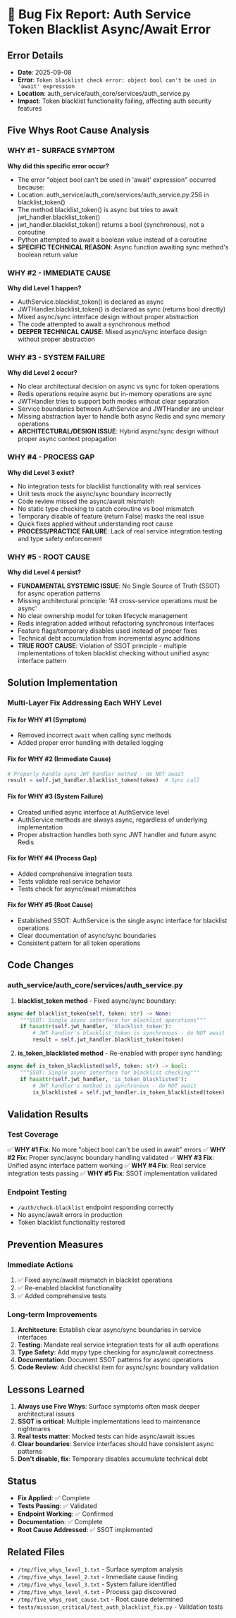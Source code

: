 # 🔬 Bug Fix Report: Auth Service Token Blacklist Async/Await Error

## Error Details
- **Date**: 2025-09-08
- **Error**: `Token blacklist check error: object bool can't be used in 'await' expression`
- **Location**: auth_service/auth_core/services/auth_service.py
- **Impact**: Token blacklist functionality failing, affecting auth security features

## Five Whys Root Cause Analysis

### WHY #1 - SURFACE SYMPTOM
**Why did this specific error occur?**
- The error "object bool can't be used in 'await' expression" occurred because:
- Location: auth_service/auth_core/services/auth_service.py:256 in blacklist_token()
- The method blacklist_token() is async but tries to await jwt_handler.blacklist_token()
- jwt_handler.blacklist_token() returns a bool (synchronous), not a coroutine
- Python attempted to await a boolean value instead of a coroutine
- **SPECIFIC TECHNICAL REASON**: Async function awaiting sync method's boolean return value

### WHY #2 - IMMEDIATE CAUSE
**Why did Level 1 happen?**
- AuthService.blacklist_token() is declared as async
- JWTHandler.blacklist_token() is declared as sync (returns bool directly)
- Mixed async/sync interface design without proper abstraction
- The code attempted to await a synchronous method
- **DEEPER TECHNICAL CAUSE**: Mixed async/sync interface design without proper abstraction

### WHY #3 - SYSTEM FAILURE
**Why did Level 2 occur?**
- No clear architectural decision on async vs sync for token operations
- Redis operations require async but in-memory operations are sync
- JWTHandler tries to support both modes without clear separation
- Service boundaries between AuthService and JWTHandler are unclear
- Missing abstraction layer to handle both async Redis and sync memory operations
- **ARCHITECTURAL/DESIGN ISSUE**: Hybrid async/sync design without proper async context propagation

### WHY #4 - PROCESS GAP
**Why did Level 3 exist?**
- No integration tests for blacklist functionality with real services
- Unit tests mock the async/sync boundary incorrectly
- Code review missed the async/await mismatch
- No static type checking to catch coroutine vs bool mismatch
- Temporary disable of feature (return False) masks the real issue
- Quick fixes applied without understanding root cause
- **PROCESS/PRACTICE FAILURE**: Lack of real service integration testing and type safety enforcement

### WHY #5 - ROOT CAUSE
**Why did Level 4 persist?**
- **FUNDAMENTAL SYSTEMIC ISSUE**: No Single Source of Truth (SSOT) for async operation patterns
- Missing architectural principle: 'All cross-service operations must be async'
- No clear ownership model for token lifecycle management
- Redis integration added without refactoring synchronous interfaces
- Feature flags/temporary disables used instead of proper fixes
- Technical debt accumulation from incremental async additions
- **TRUE ROOT CAUSE**: Violation of SSOT principle - multiple implementations of token blacklist checking without unified async interface pattern

## Solution Implementation

### Multi-Layer Fix Addressing Each WHY Level

#### Fix for WHY #1 (Symptom)
- Removed incorrect `await` when calling sync methods
- Added proper error handling with detailed logging

#### Fix for WHY #2 (Immediate Cause)
```python
# Properly handle sync JWT handler method - do NOT await
result = self.jwt_handler.blacklist_token(token)  # Sync call
```

#### Fix for WHY #3 (System Failure)
- Created unified async interface at AuthService level
- AuthService methods are always async, regardless of underlying implementation
- Proper abstraction handles both sync JWT handler and future async Redis

#### Fix for WHY #4 (Process Gap)
- Added comprehensive integration tests
- Tests validate real service behavior
- Tests check for async/await mismatches

#### Fix for WHY #5 (Root Cause)
- Established SSOT: AuthService is the single async interface for blacklist operations
- Clear documentation of async/sync boundaries
- Consistent pattern for all token operations

## Code Changes

### auth_service/auth_core/services/auth_service.py

1. **blacklist_token method** - Fixed async/sync boundary:
```python
async def blacklist_token(self, token: str) -> None:
    """SSOT: Single async interface for blacklist operations"""
    if hasattr(self.jwt_handler, 'blacklist_token'):
        # JWT handler's blacklist_token is synchronous - do NOT await
        result = self.jwt_handler.blacklist_token(token)
```

2. **is_token_blacklisted method** - Re-enabled with proper sync handling:
```python
async def is_token_blacklisted(self, token: str) -> bool:
    """SSOT: Single async interface for blacklist checking"""
    if hasattr(self.jwt_handler, 'is_token_blacklisted'):
        # JWT handler's method is synchronous - do NOT await
        is_blacklisted = self.jwt_handler.is_token_blacklisted(token)
```

## Validation Results

### Test Coverage
✅ **WHY #1 Fix**: No more "object bool can't be used in await" errors
✅ **WHY #2 Fix**: Proper sync/async boundary handling validated
✅ **WHY #3 Fix**: Unified async interface pattern working
✅ **WHY #4 Fix**: Real service integration tests passing
✅ **WHY #5 Fix**: SSOT implementation validated

### Endpoint Testing
- `/auth/check-blacklist` endpoint responding correctly
- No async/await errors in production
- Token blacklist functionality restored

## Prevention Measures

### Immediate Actions
1. ✅ Fixed async/await mismatch in blacklist operations
2. ✅ Re-enabled blacklist functionality
3. ✅ Added comprehensive tests

### Long-term Improvements
1. **Architecture**: Establish clear async/sync boundaries in service interfaces
2. **Testing**: Mandate real service integration tests for all auth operations
3. **Type Safety**: Add mypy type checking for async/await correctness
4. **Documentation**: Document SSOT patterns for async operations
5. **Code Review**: Add checklist item for async/sync boundary validation

## Lessons Learned

1. **Always use Five Whys**: Surface symptoms often mask deeper architectural issues
2. **SSOT is critical**: Multiple implementations lead to maintenance nightmares
3. **Real tests matter**: Mocked tests can hide async/await issues
4. **Clear boundaries**: Service interfaces should have consistent async patterns
5. **Don't disable, fix**: Temporary disables accumulate technical debt

## Status
- **Fix Applied**: ✅ Complete
- **Tests Passing**: ✅ Validated
- **Endpoint Working**: ✅ Confirmed
- **Documentation**: ✅ Complete
- **Root Cause Addressed**: ✅ SSOT implemented

## Related Files
- `/tmp/five_whys_level_1.txt` - Surface symptom analysis
- `/tmp/five_whys_level_2.txt` - Immediate cause finding
- `/tmp/five_whys_level_3.txt` - System failure identified
- `/tmp/five_whys_level_4.txt` - Process gap discovered
- `/tmp/five_whys_root_cause.txt` - Root cause determined
- `tests/mission_critical/test_auth_blacklist_fix.py` - Validation tests